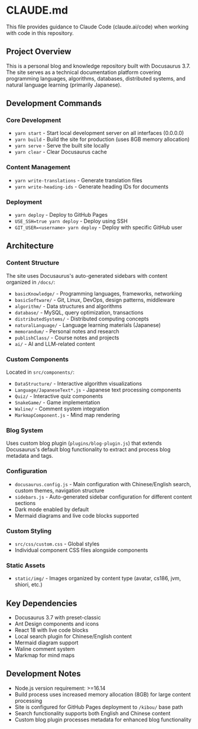 # CLAUDE.md

This file provides guidance to Claude Code (claude.ai/code) when working with code in this repository.

## Project Overview

This is a personal blog and knowledge repository built with Docusaurus 3.7. The site serves as a technical documentation platform covering programming languages, algorithms, databases, distributed systems, and natural language learning (primarily Japanese).

## Development Commands

### Core Development
- `yarn start` - Start local development server on all interfaces (0.0.0.0)
- `yarn build` - Build the site for production (uses 8GB memory allocation)
- `yarn serve` - Serve the built site locally
- `yarn clear` - Clear Docusaurus cache

### Content Management
- `yarn write-translations` - Generate translation files
- `yarn write-heading-ids` - Generate heading IDs for documents

### Deployment
- `yarn deploy` - Deploy to GitHub Pages
- `USE_SSH=true yarn deploy` - Deploy using SSH
- `GIT_USER=<username> yarn deploy` - Deploy with specific GitHub user

## Architecture

### Content Structure
The site uses Docusaurus's auto-generated sidebars with content organized in `/docs/`:
- `basicKnowledge/` - Programming languages, frameworks, networking
- `basicSoftware/` - Git, Linux, DevOps, design patterns, middleware
- `algorithm/` - Data structures and algorithms
- `database/` - MySQL, query optimization, transactions
- `distributedSystems/` - Distributed computing concepts
- `naturalLanguage/` - Language learning materials (Japanese)
- `memorandum/` - Personal notes and research
- `publishClass/` - Course notes and projects
- `ai/` - AI and LLM-related content

### Custom Components
Located in `src/components/`:
- `DataStructure/` - Interactive algorithm visualizations
- `Language/JapaneseText*.js` - Japanese text processing components
- `Quiz/` - Interactive quiz components
- `SnakeGame/` - Game implementation
- `Waline/` - Comment system integration
- `MarkmapComponent.js` - Mind map rendering

### Blog System
Uses custom blog plugin (`plugins/blog-plugin.js`) that extends Docusaurus's default blog functionality to extract and process blog metadata and tags.

### Configuration
- `docusaurus.config.js` - Main configuration with Chinese/English search, custom themes, navigation structure
- `sidebars.js` - Auto-generated sidebar configuration for different content sections
- Dark mode enabled by default
- Mermaid diagrams and live code blocks supported

### Custom Styling
- `src/css/custom.css` - Global styles
- Individual component CSS files alongside components

### Static Assets
- `static/img/` - Images organized by content type (avatar, cs186, jvm, shiori, etc.)

## Key Dependencies
- Docusaurus 3.7 with preset-classic
- Ant Design components and icons
- React 18 with live code blocks
- Local search plugin for Chinese/English content
- Mermaid diagram support
- Waline comment system
- Markmap for mind maps

## Development Notes
- Node.js version requirement: >=16.14
- Build process uses increased memory allocation (8GB) for large content processing
- Site is configured for GitHub Pages deployment to `/kibou/` base path
- Search functionality supports both English and Chinese content
- Custom blog plugin processes metadata for enhanced blog functionality